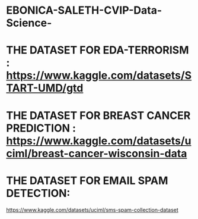 # EBONICA-SALETH-CVIP-Data-Science-
# THE DATASET FOR EDA-TERRORISM : https://www.kaggle.com/datasets/START-UMD/gtd
# THE DATASET FOR BREAST CANCER PREDICTION : https://www.kaggle.com/datasets/uciml/breast-cancer-wisconsin-data
# THE DATASET FOR EMAIL SPAM DETECTION:
https://www.kaggle.com/datasets/uciml/sms-spam-collection-dataset
